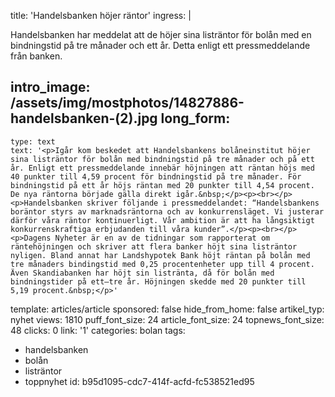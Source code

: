 title: 'Handelsbanken höjer räntor'
ingress: |
  <p>Handelsbanken har meddelat att de höjer sina listräntor för bolån med en bindningstid på tre månader och ett år. Detta enligt ett pressmeddelande från banken.
  </p>
  
intro_image: /assets/img/mostphotos/14827886-handelsbanken-(2).jpg
long_form:
  -
    type: text
    text: '<p>Igår kom beskedet att Handelsbankens bolåneinstitut höjer sina listräntor för bolån med bindningstid på tre månader och på ett år. Enligt ett pressmeddelande innebär höjningen att räntan höjs med 40 punkter till 4,59 procent för bindningstid på tre månader. För bindningstid på ett år höjs räntan med 20 punkter till 4,54 procent. De nya räntorna började gälla direkt igår.&nbsp;</p><p><br></p><p>Handelsbanken skriver följande i pressmeddelandet: “Handelsbankens boräntor styrs av marknadsräntorna och av konkurrensläget. Vi justerar därför våra räntor kontinuerligt. Vår ambition är att ha långsiktigt konkurrenskraftiga erbjudanden till våra kunder”.</p><p><br></p><p>Dagens Nyheter är en av de tidningar som rapporterat om räntehöjningen och skriver att flera banker höjt sina listräntor nyligen. Bland annat har Landshypotek Bank höjt räntan på bolån med tre månaders bindingstid med 0,25 procentenheter upp till 4 procent. Även Skandiabanken har höjt sin listränta, då för bolån med bindningstider på ett–tre år. Höjningen skedde med 20 punkter till 5,19 procent.&nbsp;</p>'
template: articles/article
sponsored: false
hide_from_home: false
artikel_typ: nyhet
views: 1810
puff_font_size: 24
article_font_size: 24
topnews_font_size: 48
clicks: 0
link: '1'
categories: bolan
tags:
  - handelsbanken
  - bolån
  - listräntor
  - toppnyhet
id: b95d1095-cdc7-414f-acfd-fc538521ed95
